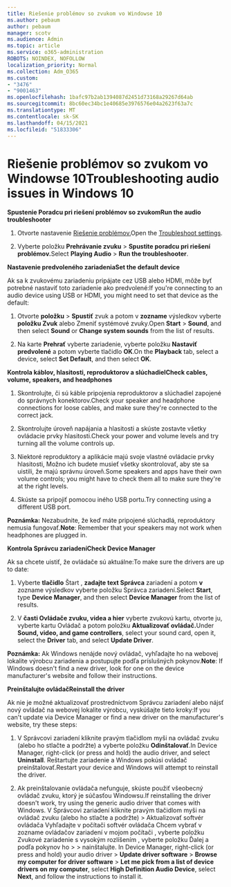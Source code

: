 ```yaml
---
title: Riešenie problémov so zvukom vo Windowse 10
ms.author: pebaum
author: pebaum
manager: scotv
ms.audience: Admin
ms.topic: article
ms.service: o365-administration
ROBOTS: NOINDEX, NOFOLLOW
localization_priority: Normal
ms.collection: Adm_O365
ms.custom:
- "3476"
- "9001463"
ms.openlocfilehash: 1bafc97b2ab1394087d2451d73168a29267d64ab
ms.sourcegitcommit: 8bc60ec34bc1e40685e3976576e04a2623f63a7c
ms.translationtype: MT
ms.contentlocale: sk-SK
ms.lasthandoff: 04/15/2021
ms.locfileid: "51833306"
---
```

# <a name="troubleshooting-audio-issues-in-windows-10"></a><span data-ttu-id="9ce15-102">Riešenie problémov so zvukom vo Windowse 10</span><span class="sxs-lookup"><span data-stu-id="9ce15-102">Troubleshooting audio issues in Windows 10</span></span>

<span data-ttu-id="9ce15-103">**Spustenie Poradcu pri riešení problémov so zvukom**</span><span class="sxs-lookup"><span data-stu-id="9ce15-103">**Run the audio troubleshooter**</span></span>

1.  <span data-ttu-id="9ce15-104">Otvorte nastavenie [Riešenie problémov.](ms-settings:troubleshoot)</span><span class="sxs-lookup"><span data-stu-id="9ce15-104">Open the [Troubleshoot settings](ms-settings:troubleshoot).</span></span>

2.  <span data-ttu-id="9ce15-105">Vyberte položku **Prehrávanie zvuku**  >  **Spustite poradcu pri riešení problémov.**</span><span class="sxs-lookup"><span data-stu-id="9ce15-105">Select **Playing Audio** > **Run the troubleshooter**.</span></span>

<span data-ttu-id="9ce15-106">**Nastavenie predvoleného zariadenia**</span><span class="sxs-lookup"><span data-stu-id="9ce15-106">**Set the default device**</span></span>

<span data-ttu-id="9ce15-107">Ak sa k zvukovému zariadeniu pripájate cez USB alebo HDMI, môže byť potrebné nastaviť toto zariadenie ako predvolené:</span><span class="sxs-lookup"><span data-stu-id="9ce15-107">If you're connecting to an audio device using USB or HDMI, you might need to set that device as the default:</span></span>

1. <span data-ttu-id="9ce15-108">Otvorte **položku**  >  **Spustiť** zvuk a potom v **zozname** výsledkov vyberte **položku Zvuk** alebo Zmeniť systémové zvuky.</span><span class="sxs-lookup"><span data-stu-id="9ce15-108">Open **Start** > **Sound**, and then select **Sound** or **Change system sounds** from the list of results.</span></span>

2.  <span data-ttu-id="9ce15-109">Na karte **Prehrať** vyberte zariadenie, vyberte položku **Nastaviť predvolené** a potom vyberte tlačidlo **OK**.</span><span class="sxs-lookup"><span data-stu-id="9ce15-109">On the **Playback** tab, select a device, select **Set Default**, and then select **OK**.</span></span>

<span data-ttu-id="9ce15-110">**Kontrola káblov, hlasitosti, reproduktorov a slúchadiel**</span><span class="sxs-lookup"><span data-stu-id="9ce15-110">**Check cables, volume, speakers, and headphones**</span></span>

1. <span data-ttu-id="9ce15-111">Skontrolujte, či sú káble pripojenia reproduktorov a slúchadiel zapojené do správnych konektorov.</span><span class="sxs-lookup"><span data-stu-id="9ce15-111">Check your speaker and headphone connections for loose cables, and make sure they're connected to the correct jack.</span></span>

2. <span data-ttu-id="9ce15-112">Skontrolujte úroveň napájania a hlasitosti a skúste zostavte všetky ovládacie prvky hlasitosti.</span><span class="sxs-lookup"><span data-stu-id="9ce15-112">Check your power and volume levels and try turning all the volume controls up.</span></span>

3. <span data-ttu-id="9ce15-113">Niektoré reproduktory a aplikácie majú svoje vlastné ovládacie prvky hlasitosti, Možno ich budete musieť všetky skontrolovať, aby ste sa uistili, že majú správnu úroveň.</span><span class="sxs-lookup"><span data-stu-id="9ce15-113">Some speakers and apps have their own volume controls; you might have to check them all to make sure they're at the right levels.</span></span>

4. <span data-ttu-id="9ce15-114">Skúste sa pripojiť pomocou iného USB portu.</span><span class="sxs-lookup"><span data-stu-id="9ce15-114">Try connecting using a different USB port.</span></span>

<span data-ttu-id="9ce15-115">**Poznámka:** Nezabudnite, že keď máte pripojené slúchadlá, reproduktory nemusia fungovať.</span><span class="sxs-lookup"><span data-stu-id="9ce15-115">**Note**: Remember that your speakers may not work when headphones are plugged in.</span></span>

<span data-ttu-id="9ce15-116">**Kontrola Správcu zariadení**</span><span class="sxs-lookup"><span data-stu-id="9ce15-116">**Check Device Manager**</span></span>

<span data-ttu-id="9ce15-117">Ak sa chcete uistiť, že ovládače sú aktuálne:</span><span class="sxs-lookup"><span data-stu-id="9ce15-117">To make sure the drivers are up to date:</span></span>

1. <span data-ttu-id="9ce15-118">Vyberte **tlačidlo** Štart , **zadajte text Správca** zariadení a potom **v** zozname výsledkov vyberte položku Správca zariadení.</span><span class="sxs-lookup"><span data-stu-id="9ce15-118">Select **Start**, type **Device Manager**, and then select **Device Manager** from the list of results.</span></span>

2. <span data-ttu-id="9ce15-119">V **časti Ovládače zvuku, videa a hier** vyberte zvukovú  kartu, otvorte ju, vyberte kartu Ovládač a potom položku **Aktualizovať ovládač.**</span><span class="sxs-lookup"><span data-stu-id="9ce15-119">Under **Sound, video, and game controllers**, select your sound card, open it, select the **Driver** tab, and select **Update Driver**.</span></span>

<span data-ttu-id="9ce15-120">**Poznámka:** Ak Windows nenájde nový ovládač, vyhľadajte ho na webovej lokalite výrobcu zariadenia a postupujte podľa príslušných pokynov.</span><span class="sxs-lookup"><span data-stu-id="9ce15-120">**Note**: If Windows doesn't find a new driver, look for one on the device manufacturer's website and follow their instructions.</span></span>

<span data-ttu-id="9ce15-121">**Preinštalujte ovládač**</span><span class="sxs-lookup"><span data-stu-id="9ce15-121">**Reinstall the driver**</span></span>

<span data-ttu-id="9ce15-122">Ak nie je možné aktualizovať prostredníctvom Správcu zariadení alebo nájsť nový ovládač na webovej lokalite výrobcu, vyskúšajte tieto kroky:</span><span class="sxs-lookup"><span data-stu-id="9ce15-122">If you can't update via Device Manager or find a new driver on the manufacturer's website, try these steps:</span></span>

1. <span data-ttu-id="9ce15-123">V Správcovi zariadení kliknite pravým tlačidlom myši na ovládač zvuku (alebo ho stlačte a podržte) a vyberte položku **Odinštalovať**.</span><span class="sxs-lookup"><span data-stu-id="9ce15-123">In Device Manager, right-click (or press and hold) the audio driver, and select **Uninstall**.</span></span> <span data-ttu-id="9ce15-124">Reštartujte zariadenie a Windows pokúsi ovládač preinštalovať.</span><span class="sxs-lookup"><span data-stu-id="9ce15-124">Restart your device and Windows will attempt to reinstall the driver.</span></span>

2. <span data-ttu-id="9ce15-125">Ak preinštalovanie ovládača nefunguje, skúste použiť všeobecný ovládač zvuku, ktorý je súčasťou Windowsu.</span><span class="sxs-lookup"><span data-stu-id="9ce15-125">If reinstalling the driver doesn't work, try using the generic audio driver that comes with Windows.</span></span> <span data-ttu-id="9ce15-126">V Správcovi zariadení kliknite pravým tlačidlom myši na ovládač zvuku (alebo ho stlačte a podržte) > Aktualizovať softvér ovládača Vyhľadajte v počítači softvér ovládača Chcem vybrať v zozname ovládačov zariadení v mojom počítači , vyberte položku Zvukové zariadenie s vysokým rozlíšením , vyberte položku Ďalej a podľa pokynov ho  >    >  nainštalujte.  </span><span class="sxs-lookup"><span data-stu-id="9ce15-126">In Device Manager, right-click (or press and hold) your audio driver > **Update driver software** > **Browse my computer for driver software** > **Let me pick from a list of device drivers on my computer**, select **High Definition Audio Device**, select **Next**, and follow the instructions to install it.</span></span>
